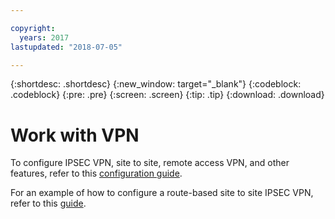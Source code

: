```yaml
---

copyright:
  years: 2017
lastupdated: "2018-07-05"

---
```


{:shortdesc: .shortdesc}
{:new_window: target="_blank"}
{:codeblock: .codeblock}
{:pre: .pre}
{:screen: .screen}
{:tip: .tip}
{:download: .download}

# Work with VPN
To configure IPSEC VPN, site to site, remote access VPN, and other features, refer to this [configuration guide](https://www.juniper.net/documentation/en_US/junos/information-products/pathway-pages/security/security-vpn-ipsec.pdf).

For an example of how to configure a route-based site to site IPSEC VPN, refer to this [guide](https://www.juniper.net/documentation/en_US/junos/topics/example/ipsec-route-based-vpn-configuring.html).